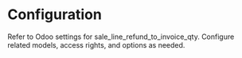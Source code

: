 # Configuration

Refer to Odoo settings for sale_line_refund_to_invoice_qty. Configure related models, access rights, and options as needed.
